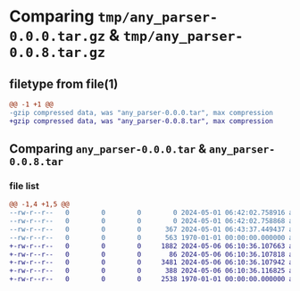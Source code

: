 # Comparing `tmp/any_parser-0.0.0.tar.gz` & `tmp/any_parser-0.0.8.tar.gz`

## filetype from file(1)

```diff
@@ -1 +1 @@
-gzip compressed data, was "any_parser-0.0.0.tar", max compression
+gzip compressed data, was "any_parser-0.0.8.tar", max compression
```

## Comparing `any_parser-0.0.0.tar` & `any_parser-0.0.8.tar`

### file list

```diff
@@ -1,4 +1,5 @@
--rw-r--r--   0        0        0        0 2024-05-01 06:42:02.758916 any_parser-0.0.0/README.md
--rw-r--r--   0        0        0        0 2024-05-01 06:42:02.758868 any_parser-0.0.0/any_parser/__init__.py
--rw-r--r--   0        0        0      367 2024-05-01 06:43:37.449437 any_parser-0.0.0/pyproject.toml
--rw-r--r--   0        0        0      563 1970-01-01 00:00:00.000000 any_parser-0.0.0/PKG-INFO
+-rw-r--r--   0        0        0     1882 2024-05-06 06:10:36.107663 any_parser-0.0.8/README.md
+-rw-r--r--   0        0        0       86 2024-05-06 06:10:36.107818 any_parser-0.0.8/any_parser/__init__.py
+-rw-r--r--   0        0        0     3481 2024-05-06 06:10:36.107942 any_parser-0.0.8/any_parser/base.py
+-rw-r--r--   0        0        0      388 2024-05-06 06:10:36.116825 any_parser-0.0.8/pyproject.toml
+-rw-r--r--   0        0        0     2538 1970-01-01 00:00:00.000000 any_parser-0.0.8/PKG-INFO
```

